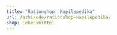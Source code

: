 ```yaml
---
title: "Rationshop, Kapilepedika"
url: /azhikode/rationshop-kapilepedika/
shop: Lebensmittel
---
```

